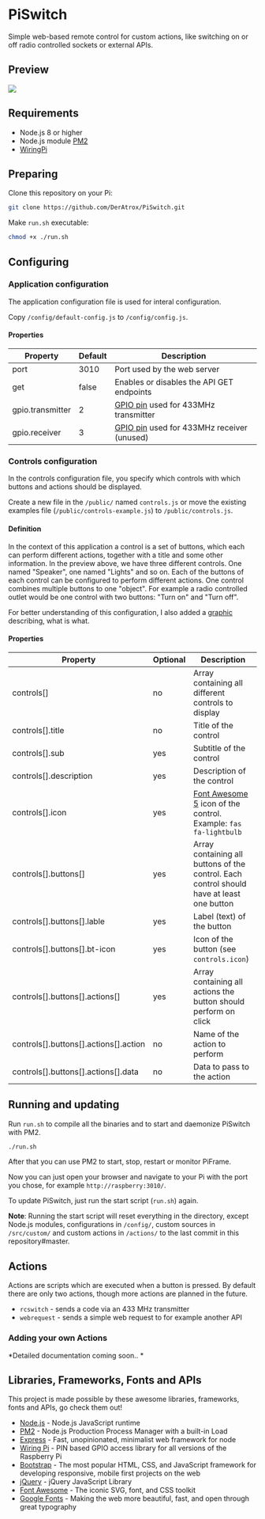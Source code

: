 PiSwitch
========

Simple web-based remote control for custom actions, like switching on or off radio controlled sockets or external APIs.


## Preview ##
<img src="https://raw.githubusercontent.com/DerAtrox/PiSwitch/12ed59b2902935116510a72e707af9de039ad84a/preview.png">


## Requirements ##
- Node.js 8 or higher
- Node.js module [PM2](http://pm2.keymetrics.io/)
- [WiringPi](https://projects.drogon.net/raspberry-pi/wiringpi/download-and-install/)


## Preparing ##
Clone this repository on your Pi:
```bash
git clone https://github.com/DerAtrox/PiSwitch.git
```

Make `run.sh` executable:
```bash
chmod +x ./run.sh
```


## Configuring ##
### Application configuration ###
The application configuration file is used for interal configuration.

Copy `/config/default-config.js` to `/config/config.js`.

#### Properties ####
|Property                   |Default    |Description
|---------------------------|-----------|------------------------------------
|port                       |3010       |Port used by the web server
|get                        |false      |Enables or disables the API GET endpoints
|gpio.transmitter           |2          |[GPIO pin](https://www.raspberrypi.org/documentation/usage/gpio/) used for 433MHz transmitter
|gpio.receiver              |3          |[GPIO pin](https://www.raspberrypi.org/documentation/usage/gpio/) used for 433MHz receiver (unused)

### Controls configuration ###
In the controls configuration file, you specify which controls with which buttons and actions should be displayed.

Create a new file in the `/public/` named `controls.js` or move the existing examples file (`/public/controls-example.js`) to `/public/controls.js`.

#### Definition ####
In the context of this application a control is a set of buttons, which each can perform different actions, together with a title and some other information.
In the preview above, we have three different controls. One named "Speaker", one named "Lights" and so on.
Each of the buttons of each control can be configured to perform different actions.
One control combines multiple buttons to one "object".
For example a radio controlled outlet would be one control with two buttons: "Turn on" and "Turn off".

For better understanding of this configuration, I also added a [graphic](https://raw.githubusercontent.com/DerAtrox/PiSwitch/77f04c26caf64eaf834ac05b51063ca1f509278e/preview_desc.png) describing, what is what.

#### Properties ####
|Property                   |Optional |Description
|---------------------------|---------|------------------------------------
|controls[]                 |no       |Array containing all different controls to display
|controls[].title           |no       |Title of the control
|controls[].sub             |yes      |Subtitle of the control
|controls[].description     |yes      |Description of  the control
|controls[].icon            |yes      |[Font Awesome 5](https://fontawesome.com/) icon of the control. Example: `fas fa-lightbulb`
|controls[].buttons[]       |yes      |Array containing all buttons of the control. Each control should have at least one button
|controls[].buttons[].lable |yes	  |Label (text) of the button
|controls[].buttons[].bt-icon|yes     |Icon of the button (see `controls.icon`)
|controls[].buttons[].actions[]|yes   |Array containing all actions the button should perform on click
|controls[].buttons[].actions[].action|no|Name of the action to perform
|controls[].buttons[].actions[].data|no|Data to pass to the action


## Running and updating ##

Run `run.sh` to compile all the binaries and to start and daemonize PiSwitch with PM2.
```bash
./run.sh
```

After that you can use PM2 to start, stop, restart or monitor PiFrame.

Now you can just open your browser and navigate to your Pi with the port you chose, for example `http://raspberry:3010/`.

To update PiSwitch, just run the start script (`run.sh`) again.

**Note**: Running the start script will reset everything in the directory, except Node.js modules, configurations in `/config/`, custom sources in `/src/custom/` and custom actions in `/actions/` to the last commit in this repository#master.


## Actions ##

Actions are scripts which are executed when a button is pressed. By default there are only two actions, though more actions are planned in the future.

- `rcswitch` - sends a code via an 433 MHz transmitter
- `webrequest` - sends a simple web request to for example another API

### Adding your own Actions ###
*Detailed documentation coming soon.. *


## Libraries, Frameworks, Fonts and APIs ##
This project is made possible by these awesome libraries, frameworks, fonts and APIs, go check them out!

- [Node.js](https://nodejs.org/) - Node.js JavaScript runtime
- [PM2](https://pm2.keymetrics.io/) - Node.js Production Process Manager with a built-in Load
- [Express](http://expressjs.com/de/) - Fast, unopinionated, minimalist web framework for node
- [Wiring Pi](http://wiringpi.com/) - PIN based GPIO access library for all versions of the Raspberry Pi
- [Bootstrap](https://getbootstrap.com/) - The most popular HTML, CSS, and JavaScript framework for developing responsive, mobile first projects on the web
- [jQuery](https://jquery.com/) - jQuery JavaScript Library
- [Font Awesome](https://fontawesome.com/) - The iconic SVG, font, and CSS toolkit
- [Google Fonts](https://fonts.google.com/) - Making the web more beautiful, fast, and open through great typography
